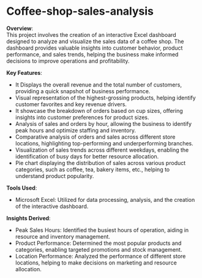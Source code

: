 # Coffee-shop-sales-analysis
**Overview**:  
This project involves the creation of an interactive Excel dashboard designed to analyze and visualize the sales data of a coffee shop. The dashboard provides valuable insights into customer behavior, product performance, and sales trends, helping the business make informed decisions to improve operations and profitability.

**Key Features**:  
- It Displays the overall revenue and the total number of customers, providing a quick snapshot of business performance.
- Visual representation of the highest-grossing products, helping identify customer favorites and key revenue drivers.
- It showcase the breakdown of orders based on cup sizes, offering insights into customer preferences for product sizes.
- Analysis of sales and orders by hour, allowing the business to identify peak hours and optimize staffing and inventory.
- Comparative analysis of orders and sales across different store locations, highlighting top-performing and underperforming branches.
- Visualization of sales trends across different weekdays, enabling the identification of busy days for better resource allocation.
- Pie chart displaying the distribution of sales across various product categories, such as coffee, tea, bakery items, etc., helping to understand product popularity.

**Tools Used**: 
- Microsoft Excel: Utilized for data processing, analysis, and the creation of the interactive dashboard.  

**Insights Derived**:  
- Peak Sales Hours: Identified the busiest hours of operation, aiding in resource and inventory management.
- Product Performance: Determined the most popular products and categories, enabling targeted promotions and stock management.
- Location Performance: Analyzed the performance of different store locations, helping to make decisions on marketing and resource allocation.
